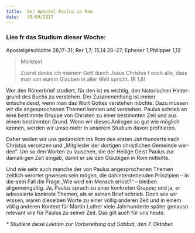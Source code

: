 ```yaml
---
title:  Der Apostel Paulus in Rom
date:   30/09/2017
---
```


### Lies fr das Studium dieser Woche: 
Apostelgeschichte 28,17–31; Rer 1,7; 15,14.20–27; Epheser 1;Philipper 1,12 

> <p>Merktext</p> 
> Zuerst danke ich meinem Gott durch Jesus Christus f euch alle, dass man von eurem Glauben in aller Welt spricht. (R 1,8) 

Wer den Römerbrief studiert, für den ist es wichtig, den historischen Hinter-grund des Buchs zu verstehen. Der Zusammenhang ist immer entscheidend, wenn man das Wort Gottes verstehen möchte. Dazu müssen wir die angesprochenen Themen kennen und verstehen. Paulus schrieb an eine bestimmte Gruppe von Christen zu einer bestimmten Zeit und aus einem bestimmten Grund. Wenn wir dieses Anliegen so gut wie möglich kennen, werden wir umso mehr in unserem Studium davon profitieren. 

Daher wollen wir uns gedanklich ins Rom des ersten Jahrhunderts nach Christus versetzen und „Mitglieder der dortigen christlichen Gemeinde wer-den“. Um so den Worten zu lauschen, die der Heilige Geist Paulus zur damali-gen Zeit eingab, damit er sie den Gläubigen in Rom mitteilte. 

Und wie sehr auch manche der von Paulus angesprochenen Themen zeitlich verortet gewesen sein mögen, die dahinterstehenden Prinzipien – in die-sem Fall die Frage „Wie wird ein Mensch erlöst?“ – bleiben allgemeingültig. Ja, Paulus sprach zu einer konkreten Gruppe; und ja, er adressierte konkrete Themen, als er seinen Brief schrieb. Doch wie wir wissen, waren dieselben Worte zu einer völlig anderen Zeit und in einem völlig anderen Kontext für Martin Luther viele Jahrhunderte später genauso relevant wie für Paulus zu seiner Zeit. Das gilt auch für uns heute. 

_* Studiere diese Lektion zur Vorbereitung auf Sabbat, den 7. Oktober._